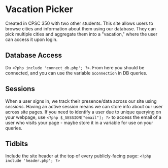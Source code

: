 # Vacation Picker

Created in CPSC 350 with two other students. This site allows users to browse cities and information about them using our database. They can pick multiple cities and aggregate them into a "vacation," where the user can access it upon login.

## Database Access
Do `<?php include 'connect_db.php'; ?>`. From here you should be connected, and you can use the variable `$connection` in DB queries.

## Sessions
When a user signs in, we track their presence/data across our site using _sessions_. Having an active session means we can store info about our user across site pages.
If you need to identify a user due to unique querying on your webpage, use `<?php $_SESSION["email"]; ?>` to access the email of a user who visits your page - maybe store it in a variable for use on your queries.

## Tidbits
Include the site header at the top of every publicly-facing page:
`<?php include 'header.php'; ?>`
